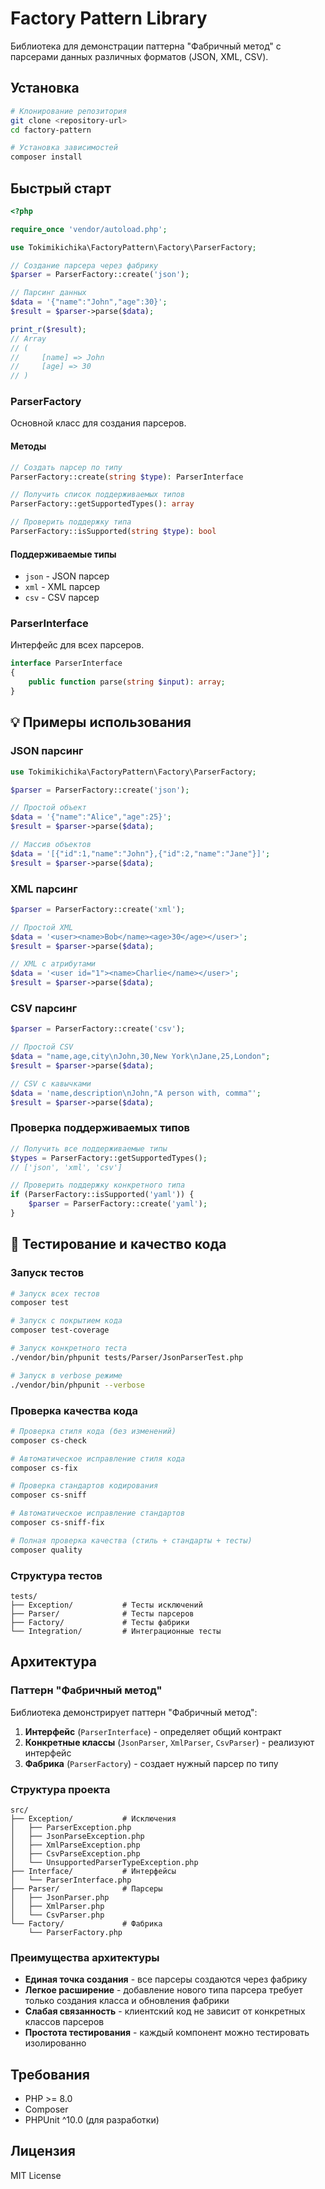 # Factory Pattern Library

Библиотека для демонстрации паттерна "Фабричный метод" с парсерами данных различных форматов (JSON, XML, CSV).

## Установка

```bash
# Клонирование репозитория
git clone <repository-url>
cd factory-pattern

# Установка зависимостей
composer install
```

## Быстрый старт

```php
<?php

require_once 'vendor/autoload.php';

use Tokimikichika\FactoryPattern\Factory\ParserFactory;

// Создание парсера через фабрику
$parser = ParserFactory::create('json');

// Парсинг данных
$data = '{"name":"John","age":30}';
$result = $parser->parse($data);

print_r($result);
// Array
// (
//     [name] => John
//     [age] => 30
// )
```

### ParserFactory

Основной класс для создания парсеров.

#### Методы

```php
// Создать парсер по типу
ParserFactory::create(string $type): ParserInterface

// Получить список поддерживаемых типов
ParserFactory::getSupportedTypes(): array

// Проверить поддержку типа
ParserFactory::isSupported(string $type): bool
```

#### Поддерживаемые типы

- `json` - JSON парсер
- `xml` - XML парсер  
- `csv` - CSV парсер

### ParserInterface

Интерфейс для всех парсеров.

```php
interface ParserInterface
{
    public function parse(string $input): array;
}
```

## 💡 Примеры использования

### JSON парсинг

```php
use Tokimikichika\FactoryPattern\Factory\ParserFactory;

$parser = ParserFactory::create('json');

// Простой объект
$data = '{"name":"Alice","age":25}';
$result = $parser->parse($data);

// Массив объектов
$data = '[{"id":1,"name":"John"},{"id":2,"name":"Jane"}]';
$result = $parser->parse($data);
```

### XML парсинг

```php
$parser = ParserFactory::create('xml');

// Простой XML
$data = '<user><name>Bob</name><age>30</age></user>';
$result = $parser->parse($data);

// XML с атрибутами
$data = '<user id="1"><name>Charlie</name></user>';
$result = $parser->parse($data);
```

### CSV парсинг

```php
$parser = ParserFactory::create('csv');

// Простой CSV
$data = "name,age,city\nJohn,30,New York\nJane,25,London";
$result = $parser->parse($data);

// CSV с кавычками
$data = 'name,description\nJohn,"A person with, comma"';
$result = $parser->parse($data);
```

### Проверка поддерживаемых типов

```php
// Получить все поддерживаемые типы
$types = ParserFactory::getSupportedTypes();
// ['json', 'xml', 'csv']

// Проверить поддержку конкретного типа
if (ParserFactory::isSupported('yaml')) {
    $parser = ParserFactory::create('yaml');
}
```

## 🧪 Тестирование и качество кода

### Запуск тестов

```bash
# Запуск всех тестов
composer test

# Запуск с покрытием кода
composer test-coverage

# Запуск конкретного теста
./vendor/bin/phpunit tests/Parser/JsonParserTest.php

# Запуск в verbose режиме
./vendor/bin/phpunit --verbose
```

### Проверка качества кода

```bash
# Проверка стиля кода (без изменений)
composer cs-check

# Автоматическое исправление стиля кода
composer cs-fix

# Проверка стандартов кодирования
composer cs-sniff

# Автоматическое исправление стандартов
composer cs-sniff-fix

# Полная проверка качества (стиль + стандарты + тесты)
composer quality
```


### Структура тестов

```
tests/
├── Exception/           # Тесты исключений
├── Parser/              # Тесты парсеров
├── Factory/             # Тесты фабрики
└── Integration/         # Интеграционные тесты
```

## Архитектура

### Паттерн "Фабричный метод"

Библиотека демонстрирует паттерн "Фабричный метод":

1. **Интерфейс** (`ParserInterface`) - определяет общий контракт
2. **Конкретные классы** (`JsonParser`, `XmlParser`, `CsvParser`) - реализуют интерфейс
3. **Фабрика** (`ParserFactory`) - создает нужный парсер по типу

### Структура проекта

```
src/
├── Exception/           # Исключения
│   ├── ParserException.php
│   ├── JsonParseException.php
│   ├── XmlParseException.php
│   ├── CsvParseException.php
│   └── UnsupportedParserTypeException.php
├── Interface/           # Интерфейсы
│   └── ParserInterface.php
├── Parser/              # Парсеры
│   ├── JsonParser.php
│   ├── XmlParser.php
│   └── CsvParser.php
└── Factory/             # Фабрика
    └── ParserFactory.php
```

### Преимущества архитектуры

- **Единая точка создания** - все парсеры создаются через фабрику
- **Легкое расширение** - добавление нового типа парсера требует только создания класса и обновления фабрики
- **Слабая связанность** - клиентский код не зависит от конкретных классов парсеров
- **Простота тестирования** - каждый компонент можно тестировать изолированно



## Требования

- PHP >= 8.0
- Composer
- PHPUnit ^10.0 (для разработки)

## Лицензия

MIT License

